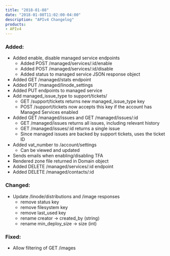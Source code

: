 ```yaml
---
title: "2018-01-08"
date: "2018-01-08T11:02:00-04:00"
description: "APIv4 Changelog"
products:
- APIv4
---
```

### Added:

* Added enable, disable managed service endpoints
  * Added POST /managed/services/:id/enable
  * Added POST /managed/services/:id/disable
  * Added status to managed service JSON response object
* Added GET /managed/stats endpoint
* Added PUT /managed/linode_settings
* Added PUT endpoints to managed service
* Add managed_issue_type to support/tickets/
  * GET /support/tickets returns new managed_issue_type key
  * POST /support/tickets now accepts this key if the account has Managed Services enabled
* Added GET /managed/issues and GET /managed/issues/:id
  * GET /managed/issues returns all issues, including relevant history
  * GET /managed/issues/:id returns a single issue
  * Since managed issues are backed by support tickets, uses the ticket ID
* Added vat_number to /account/settings
  * Can be viewed and updated
* Sends emails when enabling/disabling TFA
* Rendered zone file returned in Domain object
* Added DELETE /managed/services/:id endpoint
* Added DELETE /managed/contacts/:id

### Changed:

* Update /linode/distributions and /image responses
  * remove status key
  * remove filesystem key
  * remove last_used key
  * rename creator -> created_by (string)
  * rename min_deploy_size -> size (int)

### Fixed:

* Allow filtering of GET /images